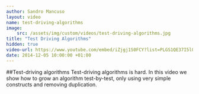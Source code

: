 ```yaml
---
author: Sandro Mancuso
layout: video
name: test-driving-algorithms
image:
    src: /assets/img/custom/videos/test-driving-algorithms.jpg
title: "Test Driving Algorithms"
hidden: true
video-url: https://www.youtube.com/embed/iZjgj1S0FCY?list=PLGS1QE37I5lQX33-yrnNasV_dHRh2oSkx
date: 2014-12-05 10:00:00 +01:00
---
```


##Test-driving algorithms
Test-driving algorithms is hard. In this video we show how to grow an algorithm test-by-test, only using very simple constructs and removing duplication.
